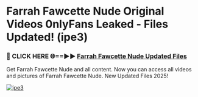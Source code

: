 # Farrah Fawcette Nude Original Videos 0nlyFans Leaked - Files Updated! (ipe3)

<h3>🔴 CLICK HERE 🌐==►► <a href="https://tinyurl.com/4mcuefdz" rel="nofollow">Farrah Fawcette Nude Updated Files</a></h3>

Get Farrah Fawcette Nude and all content. Now you can access all videos and pictures of Farrah Fawcette Nude. New Updated Files 2025!

[![ipe3](https://i.imgur.com/StAQSOY.gif)](https://tinyurl.com/4mcuefdz)
